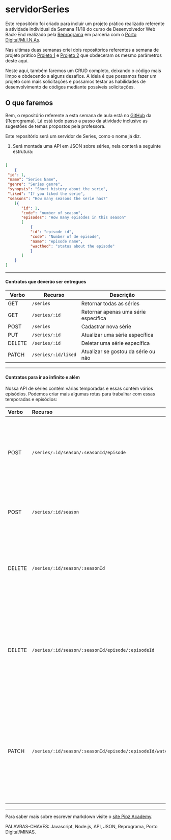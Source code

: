 # servidorSeries


Este repositório foi criado para incluir um projeto prático realizado referente a atividade individual da Semana 11/18 do curso de Desenvolvedor Web Back-End realizado pela [Reprograma](https://reprograma.com.br/) em parceria com o [Porto Digital/Mi.I.N.As](https://portodigital.org/119/38006).

Nas ultimas duas semanas criei dois repositórios referentes a semana de projeto prático [Projeto 1](https://github.com/eline-create/projeto-pratico) e [Projeto 2](https://github.com/eline-create/projeto-pratico2) que obdeceram os mesmo parâmetros deste aqui.

Neste aqui, também faremos um CRUD completo, deixando o código mais limpo e obdecendo a alguns desafios. A ideia é que possamos fazer um projeto com mais solicitações e possamos testar as habilidades de desenvolvimento de códigos mediante possíveis solicitações.

<h2>O que faremos</h2>


Bem, o repositório referente a esta semana de aula está no [GitHub](https://github.com/reprograma/on7-porto-s11-projeto-revisao) da {Reprograma}. Lá está todo passo a passo da atividade inclusive as sugestões de temas propostos pela professora.

Este repositório será um servidor de Series, como o nome já diz.

1. Será montada uma API em JSON sobre séries, nela conterá a seguinte estrutura:

```json

[
    { 
 "id": 1,
 "name": "Series Name",
 "genre": "Series genre",
 "synopsis": "Short history about the serie",
 "liked": "If you liked the serie",
 "seasons": "How many seasons the serie has?" 
    [{
       "id": 1,
       "code": "number of season",
       "episodes": "How many episodes in this season"     
       [
           {
           "id": "episode id",
           "code": "Number of de episode",
           "name": "episode name",
           "wacthed": "status about the episode"
           }
       ]
    }
]
```

---

#### Contratos que deverão ser entregues

| Verbo        | Recurso                | Descrição                             |
| ------------ | ---------------------- | ------------------------------------- |
| GET          | `/series`              | Retornar todas as séries              |
| GET          | `/series/:id`          | Retornar apenas uma série específica  |
| POST         | `/series`              | Cadastrar nova série                  |
| PUT          | `/series/:id`          | Atualizar uma série específica        |
| DELETE       | `/series/:id`          | Deletar uma série específica          |
| PATCH        | `/series/:id/liked`    | Atualizar se gostou da série ou não   |

---

#### Contratos para ir ao infinito e além

Nossa API de séries contém várias temporadas e essas contém vários episódios. Podemos criar mais algumas rotas para trabalhar com essas temporadas e episódios:

| Verbo          | Recurso                                                   | Descrição                               |
| :------------  | :-------------------------------------------------------- | :-------------------------------------  |
| POST           | `/series/:id/season/:seasonId/episode`                    | Cadastrar novo episódio na temporada, onde :id é o id da série e :seasonId é o id da temporada |
| POST           | `/series/:id/season`                                      | Cadastrar nova temporada na série, onde o :id é o id da série                                  |
| DELETE         | `/series/:id/season/:seasonId`                            | Deletar uma temporada específica, onde :id é o id da série e :seasonId é o id da temporada     |
| DELETE         | `/series/:id/season/:seasonId/episode/:episodeId`         | Deletar um episódio específico na temporada, onde :id é o id da série, :seasonId é o id da temporada e :episodeId é o id do episódio  |
| PATCH          | `/series/:id/season/:seasonId/episode/:episodeId/watched` | Atualizar se o episódio foi assistido ou não, onde :id é o id da série, :seasonId é o id da temporada e :episodeId é o id do episódio |

---


Para saber mais sobre escrever markdown visite o [site Pipz Academy](https://docs.pipz.com/central-de-ajuda/learning-center/guia-basico-de-markdown#open).

PALAVRAS-CHAVES: Javascript, Node.js, API, JSON, Reprograma, Porto Digital/MINAS.
